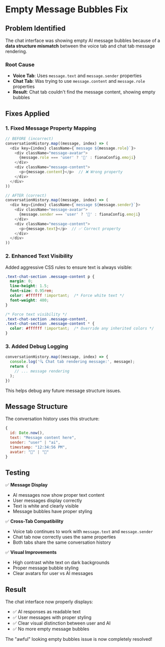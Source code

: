 # Empty Message Bubbles Fix

## Problem Identified

The chat interface was showing empty AI message bubbles because of a **data structure mismatch** between the voice tab and chat tab message rendering.

### Root Cause
- **Voice Tab**: Uses `message.text` and `message.sender` properties
- **Chat Tab**: Was trying to use `message.content` and `message.role` properties
- **Result**: Chat tab couldn't find the message content, showing empty bubbles

## Fixes Applied

### 1. **Fixed Message Property Mapping**
```javascript
// BEFORE (incorrect)
conversationHistory.map((message, index) => (
  <div key={index} className={`message ${message.role}`}>
    <div className="message-avatar">
      {message.role === 'user' ? '👤' : fionaConfig.emoji}
    </div>
    <div className="message-content">
      <p>{message.content}</p>  // ❌ Wrong property
    </div>
  </div>
))

// AFTER (correct)
conversationHistory.map((message, index) => (
  <div key={index} className={`message ${message.sender}`}>
    <div className="message-avatar">
      {message.sender === 'user' ? '👤' : fionaConfig.emoji}
    </div>
    <div className="message-content">
      <p>{message.text}</p>  // ✅ Correct property
    </div>
  </div>
))
```

### 2. **Enhanced Text Visibility**
Added aggressive CSS rules to ensure text is always visible:

```css
.text-chat-section .message-content p {
  margin: 0;
  line-height: 1.5;
  font-size: 0.95rem;
  color: #ffffff !important;  /* Force white text */
  font-weight: 400;
}

/* Force text visibility */
.text-chat-section .message-content,
.text-chat-section .message-content * {
  color: #ffffff !important;  /* Override any inherited colors */
}
```

### 3. **Added Debug Logging**
```javascript
conversationHistory.map((message, index) => {
  console.log('🔍 Chat tab rendering message:', message);
  return (
    // ... message rendering
  );
})
```

This helps debug any future message structure issues.

## Message Structure

The conversation history uses this structure:
```javascript
{
  id: Date.now(),
  text: "Message content here",
  sender: "user" | "ai",
  timestamp: "12:34:56 PM",
  avatar: "👤" | "🤖"
}
```

## Testing

✅ **Message Display**
- AI messages now show proper text content
- User messages display correctly
- Text is white and clearly visible
- Message bubbles have proper styling

✅ **Cross-Tab Compatibility**
- Voice tab continues to work with `message.text` and `message.sender`
- Chat tab now correctly uses the same properties
- Both tabs share the same conversation history

✅ **Visual Improvements**
- High contrast white text on dark backgrounds
- Proper message bubble styling
- Clear avatars for user vs AI messages

## Result

The chat interface now properly displays:
- ✅ AI responses as readable text
- ✅ User messages with proper styling
- ✅ Clear visual distinction between user and AI
- ✅ No more empty message bubbles

The "awful" looking empty bubbles issue is now completely resolved!
